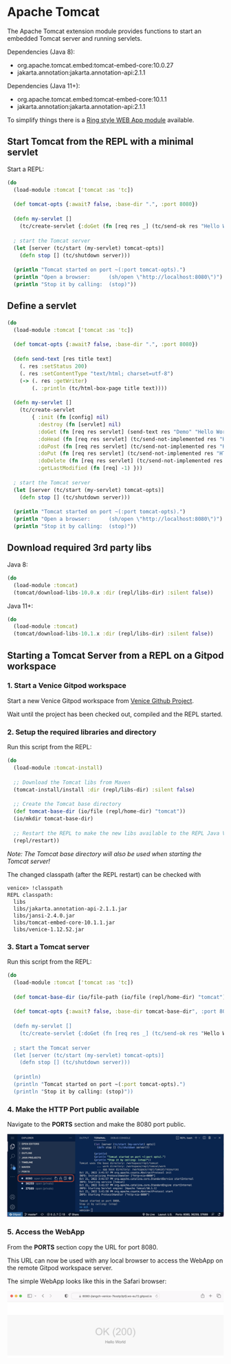 # Apache Tomcat

The Apache Tomcat extension module provides functions to start an embedded 
Tomcat server and running servlets.

Dependencies (Java 8):

 - org.apache.tomcat.embed:tomcat-embed-core:10.0.27
 - jakarta.annotation:jakarta.annotation-api:2.1.1

Dependencies (Java 11+):

 - org.apache.tomcat.embed:tomcat-embed-core:10.1.1
 - jakarta.annotation:jakarta.annotation-api:2.1.1

To simplify things there is a 
[Ring style WEB App module](ext-ring.md) available.
 
 
 
## Start Tomcat from the REPL with a minimal servlet

Start a REPL:

```clojure
(do
  (load-module :tomcat ['tomcat :as 'tc])

  (def tomcat-opts {:await? false, :base-dir ".", :port 8080})

  (defn my-servlet []
    (tc/create-servlet {:doGet (fn [req res _] (tc/send-ok res "Hello World"))}))

  ; start the Tomcat server
  (let [server (tc/start (my-servlet) tomcat-opts)]
    (defn stop [] (tc/shutdown server)))
  
  (println "Tomcat started on port ~(:port tomcat-opts).")
  (println "Open a browser:      (sh/open \"http://localhost:8080\")")
  (println "Stop it by calling:  (stop)"))
```


## Define a servlet

```clojure
(do
  (load-module :tomcat ['tomcat :as 'tc])

  (def tomcat-opts {:await? false, :base-dir ".", :port 8080})

  (defn send-text [res title text]
    (. res :setStatus 200)
    (. res :setContentType "text/html; charset=utf-8")
    (-> (. res :getWriter)
        (. :println (tc/html-box-page title text))))

  (defn my-servlet []
    (tc/create-servlet
        { :init (fn [config] nil)
          :destroy (fn [servlet] nil)
          :doGet (fn [req res servlet] (send-text res "Demo" "Hello World"))
          :doHead (fn [req res servlet] (tc/send-not-implemented res "HTTP Method HEAD"))
          :doPost (fn [req res servlet] (tc/send-not-implemented res "HTTP Method POST"))
          :doPut (fn [req res servlet] (tc/send-not-implemented res "HTTP Method PUT"))
          :doDelete (fn [req res servlet] (tc/send-not-implemented res "HTTP Method DELETE"))
          :getLastModified (fn [req] -1) }))

  ; start the Tomcat server
  (let [server (tc/start (my-servlet) tomcat-opts)]
    (defn stop [] (tc/shutdown server)))
  
  (println "Tomcat started on port ~(:port tomcat-opts).")
  (println "Open a browser:      (sh/open \"http://localhost:8080\")")
  (println "Stop it by calling:  (stop)"))
```



## Download required 3rd party libs

Java 8:

```clojure
(do
  (load-module :tomcat)
  (tomcat/download-libs-10.0.x :dir (repl/libs-dir) :silent false))
```

Java 11+:

```clojure
(do
  (load-module :tomcat)
  (tomcat/download-libs-10.1.x :dir (repl/libs-dir) :silent false))
```



## Starting a Tomcat Server from a REPL on a Gitpod workspace

### 1. Start a Venice Gitpod workspace

Start a new Venice Gitpod workspace from [Venice Github Project](https://github.com/jlangch/venice).

Wait until the project has been checked out, compiled and the REPL started.


### 2. Setup the required libraries and directory

Run this script from the REPL:

```clojure
(do
  (load-module :tomcat-install)
    
  ;; Download the Tomcat libs from Maven
  (tomcat-install/install :dir (repl/libs-dir) :silent false)
  
  ;; Create the Tomcat base directory
  (def tomcat-base-dir (io/file (repl/home-dir) "tomcat"))
  (io/mkdir tomcat-base-dir)
  
  ;; Restart the REPL to make the new libs available to the REPL Java VM
  (repl/restart))
```

*Note: The Tomcat base directory will also be used when starting the Tomcat server!*

The changed classpath (after the REPL restart) can be checked with

```text
venice> !classpath
REPL classpath:
  libs
  libs/jakarta.annotation-api-2.1.1.jar
  libs/jansi-2.4.0.jar
  libs/tomcat-embed-core-10.1.1.jar
  libs/venice-1.12.52.jar
```


### 3. Start a Tomcat server

Run this script from the REPL:

```clojure
(do
  (load-module :tomcat ['tomcat :as 'tc])

  (def tomcat-base-dir (io/file-path (io/file (repl/home-dir) "tomcat")))
  
  (def tomcat-opts {:await? false, :base-dir tomcat-base-dir", :port 8080})

  (defn my-servlet []
    (tc/create-servlet {:doGet (fn [req res _] (tc/send-ok res "Hello World"))}))

  ; start the Tomcat server
  (let [server (tc/start (my-servlet) tomcat-opts)]
    (defn stop [] (tc/shutdown server)))
  
  (println)
  (println "Tomcat started on port ~(:port tomcat-opts).")
  (println "Stop it by calling: (stop)"))
```


### 4. Make the HTTP Port public available

Navigate to the **PORTS** section and make the 8080 port public.

<img src="https://github.com/jlangch/venice/blob/master/doc/assets/gitpod/gitpod-repl-tomcat-ports.png">



### 5. Access the WebApp

From the **PORTS** section copy the URL for port 8080. 

This URL can now be used with any local browser to access the WebApp on the remote Gitpod workspace server.

The simple WebApp looks like this in the Safari browser:

<img src="https://github.com/jlangch/venice/blob/master/doc/assets/gitpod/gitpod-repl-tomcat-webapp.png">



